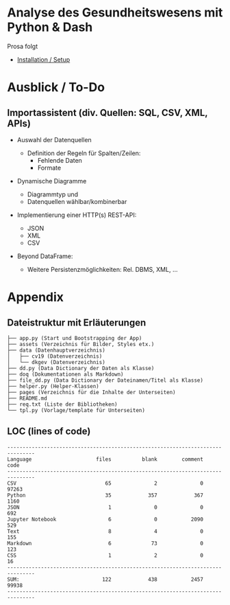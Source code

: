 # Analyse des Gesundheitswesens mit Python &amp; Dash

Prosa folgt

- [Installation / Setup](doq/setup_install.md)

# Ausblick / To-Do

## Importassistent (div. Quellen: SQL, CSV, XML, APIs)
- Auswahl der Datenquellen
    - Definition der Regeln für Spalten/Zeilen:
        - Fehlende Daten
        - Formate

- Dynamische Diagramme
    - Diagrammtyp und
    - Datenquellen wählbar/kombinerbar

- Implementierung einer HTTP(s) REST-API:
    - JSON
    - XML
    - CSV
- Beyond DataFrame:
    -  Weitere Persistenzmöglichkeiten: Rel. DBMS, XML, ... 


# Appendix

## Dateistruktur mit Erläuterungen
```
├── app.py (Start und Bootstrapping der App)
├── assets (Verzeichnis für Bilder, Styles etx.)
├── data (Datenhauptverzeichnis)
│   ├── cv19 (Datenverzeichnis)
│   └── dkgev (Datenverzeichnis) 
├── dd.py (Data Dictionary der Daten als Klasse)
├── doq (Dokumentationen als Markdown)
├── file_dd.py (Data Dictionary der Dateinamen/Titel als Klasse)
├── helper.py (Helper-Klassen)
├── pages (Verzeichnis für die Inhalte der Unterseiten)
├── README.md
├── req.txt (Liste der Bibliotheken)
└── tpl.py (Vorlage/template für Unterseiten)
```


## LOC (lines of code)

```
-------------------------------------------------------------------------------
Language                     files          blank        comment           code
-------------------------------------------------------------------------------
CSV                             65              2              0          97263
Python                          35            357            367           1160
JSON                             1              0              0            692
Jupyter Notebook                 6              0           2090            529
Text                             8              4              0            155
Markdown                         6             73              0            123
CSS                              1              2              0             16
-------------------------------------------------------------------------------
SUM:                           122            438           2457          99938
-------------------------------------------------------------------------------
```